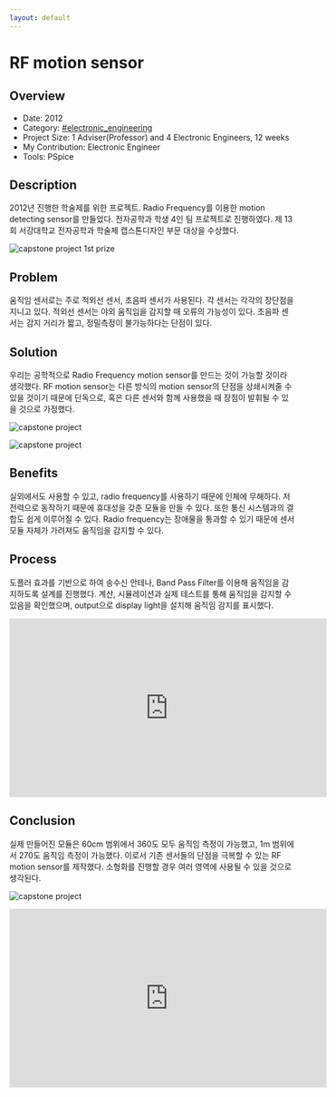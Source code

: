 ```yaml
---
layout: default
---
```


# RF motion sensor

## Overview

* Date: 2012
* Category: [#electronic_engineering](https://www.google.com/search?q=electronic+engineering)
* Project Size: 1 Adviser(Professor) and 4 Electronic Engineers, 12 weeks
* My Contribution: Electronic Engineer
* Tools: PSpice

## Description

2012년 진행한 학술제를 위한 프로젝트. 
Radio Frequency를 이용한 motion detecting sensor를 만들었다. 
전자공학과 학생 4인 팀 프로젝트로 진행하였다. 
제 13회 서강대학교 전자공학과 학술제 캡스톤디자인 부문 대상을 수상했다. 

![capstone project 1st prize]({{"/assets/img/project/capstone_1st_prize.jpg"}})

## Problem

움직임 센서로는 주로 적외선 센서, 초음파 센서가 사용된다. 
각 센서는 각각의 장단점을 지니고 있다. 
적외선 센서는 야외 움직임을 감지할 때 오류의 가능성이 있다. 
초음파 센서는 감지 거리가 짧고, 정밀측정이 불가능하다는 단점이 있다. 

## Solution

우리는 공학적으로 Radio Frequency motion sensor를 만드는 것이 가능할 것이라 생각했다. 
RF motion sensor는 다른 방식의 motion sensor의 단점을 상쇄시켜줄 수 있을 것이기 때문에 단독으로, 혹은 다른 센서와 함께 사용했을 때 장점이 발휘될 수 있을 것으로 가정했다. 

![capstone project]({{"/assets/img/project/design_project_1.jpg"}})

![capstone project]({{"/assets/img/project/design_project_2.jpg"}})

## Benefits

실외에서도 사용할 수 있고, radio frequency를 사용하기 때문에 인체에 무해하다. 
저전력으로 동작하기 때문에 휴대성을 갖춘 모듈을 만들 수 있다. 
또한 통신 시스템과의 결합도 쉽게 이루어질 수 있다. 
Radio frequency는 장애물을 통과할 수 있기 때문에 센서 모듈 자체가 가려져도 움직임을 감지할 수 있다. 

## Process

도플러 효과를 기반으로 하여 송수신 안테나, Band Pass Filter를 이용해 움직임을 감지하도록 설계를 진행했다. 
계산, 시뮬레이션과 실제 테스트를 통해 움직임을 감지할 수 있음을 확인했으며, output으로 display light을 설치해 움직임 감지를 표시했다. 

<iframe width="560" height="315" src="https://www.youtube.com/embed/ya8FYZiWXB8" frameborder="0" allow="accelerometer; autoplay; encrypted-media; gyroscope; picture-in-picture" allowfullscreen></iframe>

## Conclusion

실제 만들어진 모듈은 60cm 범위에서 360도 모두 움직임 측정이 가능했고, 1m 범위에서 270도 움직임 측정이 가능했다. 
이로서 기존 센서들의 단점을 극복할 수 있는 RF motion sensor를 제작했다. 
소형화를 진행할 경우 여러 영역에 사용될 수 있을 것으로 생각된다. 

![capstone project]({{"/assets/img/project/design_project_3.jpg"}})

<iframe width="560" height="315" src="https://www.youtube.com/embed/P76xvSg_ZTs" frameborder="0" allow="accelerometer; autoplay; encrypted-media; gyroscope; picture-in-picture" allowfullscreen></iframe>